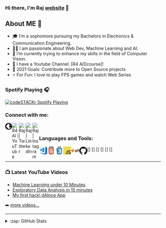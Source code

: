 ### Hi there, I'm Raj [website] 👋

## About ME 🚀

- 🎓 I’m a sophomore pursuing my Bachelors in Electronics & Communication Engineering.
- 👨‍💻 I am passionate about Web Dev, Machine Learning and AI.
- 🌱 I’m currently trying to enhance my skills in the field of Computer Vision.
- 🔭 I have a Youtube Channel: [R4 AI][course]!
- 🥅 2021 Goals: Contribute more to Open Source projects
- ⚡ For Fun: I love to play FPS games and watch Web Series

### Spotify Playing 🎧

[<img src="https://now-playing-codestackr.vercel.app/api/spotify-playing" alt="codeSTACKr Spotify Playing" width="350" />](https://open.spotify.com/user/31rgikwfybn4b5gdebxugeg5i32q)

### Connect with me:

[<img align="left" alt="https://psykrypt.github.io/cv/" width="22px" src="https://raw.githubusercontent.com/iconic/open-iconic/master/svg/globe.svg" />][website]
[<img align="left" alt="R4 AI | YouTube" width="22px" src="https://cdn.jsdelivr.net/npm/simple-icons@v3/icons/youtube.svg" />][youtube]
[<img align="left" alt="Raj| Twitter" width="22px" src="https://cdn.jsdelivr.net/npm/simple-icons@v3/icons/twitter.svg" />][twitter]
[<img align="left" alt="Raj| LinkedIn" width="22px" src="https://cdn.jsdelivr.net/npm/simple-icons@v3/icons/linkedin.svg" />][linkedin]
[<img align="left" alt="Raj | Instagram" width="22px" src="https://cdn.jsdelivr.net/npm/simple-icons@v3/icons/instagram.svg" />][instagram]

<br />

### Languages and Tools:

[<img align="left" alt="Visual Studio Code" width="26px" src="https://raw.githubusercontent.com/github/explore/80688e429a7d4ef2fca1e82350fe8e3517d3494d/topics/visual-studio-code/visual-studio-code.png" />]
[<img align="left" alt="HTML5" width="26px" src="https://raw.githubusercontent.com/github/explore/80688e429a7d4ef2fca1e82350fe8e3517d3494d/topics/html/html.png" />]
[<img align="left" alt="CSS3" width="26px" src="https://raw.githubusercontent.com/github/explore/80688e429a7d4ef2fca1e82350fe8e3517d3494d/topics/css/css.png" />]
[<img align="left" alt="JavaScript" width="26px" src="https://raw.githubusercontent.com/github/explore/80688e429a7d4ef2fca1e82350fe8e3517d3494d/topics/javascript/javascript.png" />]
[<img align="left" alt="Git" width="26px" src="https://raw.githubusercontent.com/github/explore/80688e429a7d4ef2fca1e82350fe8e3517d3494d/topics/git/git.png" />]
[<img align="left" alt="GitHub" width="26px" src="https://raw.githubusercontent.com/github/explore/78df643247d429f6cc873026c0622819ad797942/topics/github/github.png" />]
<br />
<br />

---

### 📺 Latest YouTube Videos

<!-- YOUTUBE:START -->
- [Machine Learning under 10 Minutes](https://www.youtube.com/watch?v=UOoXKPpFc7U)
- [Exploratory Data Analysis in 15 minutes](https://www.youtube.com/watch?v=Nx7y1i0gr7U&t=7s)
- [My first hack! dAInce App](https://www.youtube.com/watch?v=oIRfDjJ2iv8)

<!-- YOUTUBE:END -->

➡️ [more videos...](https://www.youtube.com/channel/UCNSafXd4krHl8M17af4lABg)

---


<details>
  <summary>:zap: GitHub Stats</summary>

  <img align="left" alt="Raj's GitHub Stats" src="https://github-readme-stats.codestackr.vercel.app/api?username=Psykrypt&show_icons=true&hide_border=true" />

</details>

[website]: https://psykrypt.github.io/cv/
[twitter]: https://twitter.com/ChinagundiRaj
[youtube]: https://www.youtube.com/channel/UCNSafXd4krHl8M17af4lABg
[instagram]: https://www.instagram.com/rajchinagundi/
[linkedin]: https://www.linkedin.com/in/basavrajchinagundi/
